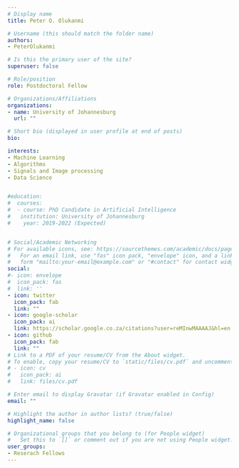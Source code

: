```yaml
---
# Display name
title: Peter O. Olukanmi

# Username (this should match the folder name)
authors:
- PeterOlukanmi

# Is this the primary user of the site?
superuser: false

# Role/position
role: Postdoctoral Fellow

# Organizations/Affiliations
organizations:
- name: University of Johannesburg
  url: ""

# Short bio (displayed in user profile at end of posts)
bio: 

interests:
- Machine Learning
- Algorithms
- Signals and Image processing
- Data Science


#education:
#  courses:
#  - course: PhD Candidate in Artificial Intelligence
#   institution: University of Johannesburg
#    year: 2019-2022 (Expected)


# Social/Academic Networking
# For available icons, see: https://sourcethemes.com/academic/docs/page-builder/#icons
#   For an email link, use "fas" icon pack, "envelope" icon, and a link in the
#   form "mailto:your-email@example.com" or "#contact" for contact widget.
social:
#- icon: envelope
#  icon_pack: fas
#  link: ''
- icon: twitter
  icon_pack: fab
  link: ""
- icon: google-scholar
  icon_pack: ai
  link: https://scholar.google.co.za/citations?user=reMInwMAAAAJ&hl=en
- icon: github
  icon_pack: fab
  link: ""
# Link to a PDF of your resume/CV from the About widget.
# To enable, copy your resume/CV to `static/files/cv.pdf` and uncomment the lines below.
# - icon: cv
#   icon_pack: ai
#   link: files/cv.pdf

# Enter email to display Gravatar (if Gravatar enabled in Config)
email: ""

# Highlight the author in author lists? (true/false)
highlight_name: false

# Organizational groups that you belong to (for People widget)
#   Set this to `[]` or comment out if you are not using People widget.
user_groups:
- Reserach Fellows
---
```


